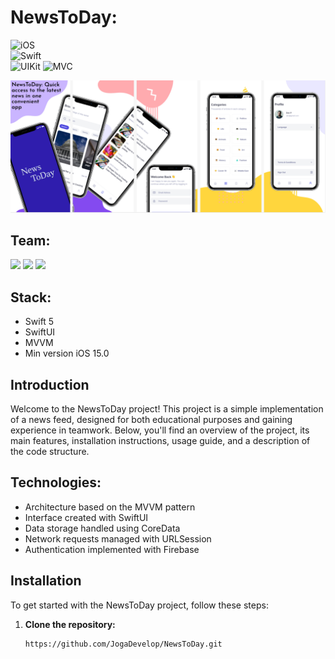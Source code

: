 # NewsToDay:

![iOS](https://img.shields.io/badge/iOS-15.0-lightblue)  
    ![Swift](https://img.shields.io/badge/Swift-blue)  
    ![UIKit](https://img.shields.io/badge/SwiftUI-mediumpurple) 
    ![MVC](https://img.shields.io/badge/MVVM-hotpink)

 <img src="NewsToDayApp/Resources/Assets.xcassets/newsToDayImage.png" weight=50>
</kbd>

## Team:
<p align="left"> 
<a href="https://github.com/KellerDmitriy">
<img src="https://img.shields.io/badge/KellerDmitriy-36BA98"/></a>
<a href="https://github.com/Marat-FMK">
<img src="https://img.shields.io/badge/MaratFMK-0000FF"/></a>
<a href="https://github.com/JogaDevelop">
<img src="https://img.shields.io/badge/JogaDevelop-DAA520"/></a>
</p>

## Stack:
- Swift 5
- SwiftUI
- MVVM
- Min version iOS 15.0

## Introduction
Welcome to the NewsToDay project! This project is a simple implementation of a news feed, designed for both educational purposes and gaining experience in teamwork. Below, you'll find an overview of the project, its main features, installation instructions, usage guide, and a description of the code structure.

## Technologies:
- Architecture based on the MVVM pattern
- Interface created with SwiftUI
- Data storage handled using CoreData
- Network requests managed with URLSession
- Authentication implemented with Firebase

## Installation

To get started with the NewsToDay project, follow these steps:

1. **Clone the repository:**
   ```bash
   https://github.com/JogaDevelop/NewsToDay.git
